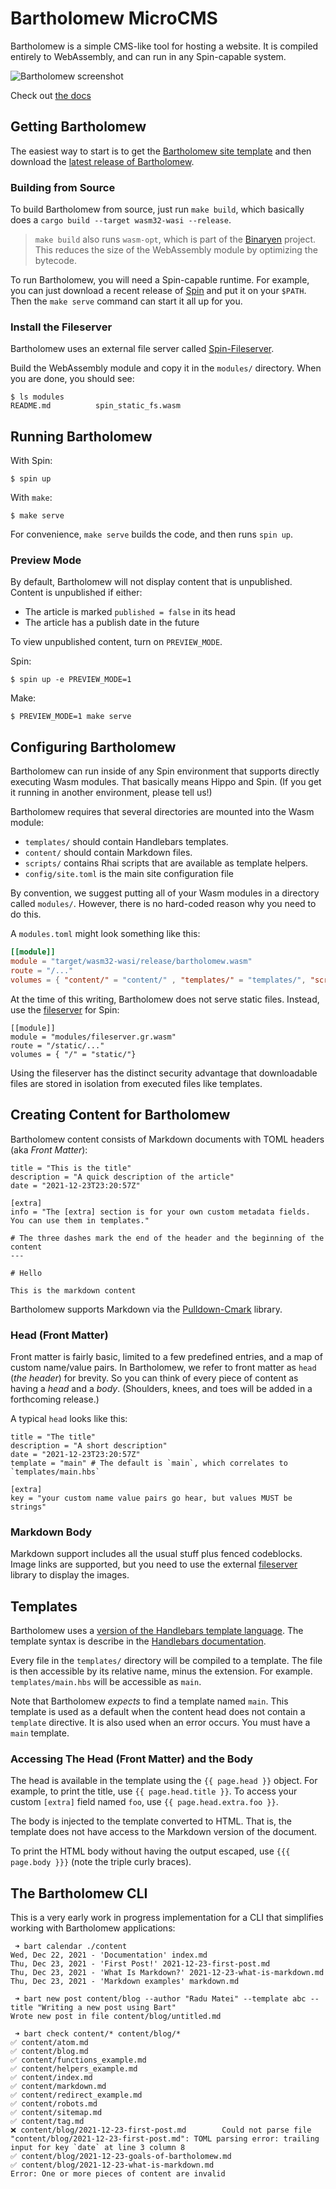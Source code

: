 # Bartholomew MicroCMS

Bartholomew is a simple CMS-like tool for hosting a website. It is compiled entirely
to WebAssembly, and can run in any Spin-capable system.

![Bartholomew screenshot](static/bartholomew-screenshot.png)

Check out [the docs](/content/docs)

## Getting Bartholomew

The easiest way to start is to get the [Bartholomew site template](https://github.com/fermyon/bartholomew-site-template) and then download the [latest release of Bartholomew](https://github.com/fermyon/bartholomew/releases).

### Building from Source

To build Bartholomew from source, just run `make build`, which basically does a
`cargo build --target wasm32-wasi --release`.

> `make build` also runs `wasm-opt`, which is part of the [Binaryen](https://webassembly.github.io/binaryen/) project.
> This reduces the size of the WebAssembly module by optimizing the bytecode.

To run Bartholomew, you will need a Spin-capable runtime.
For example, you can just download a recent release of [Spin](https://github.com/fermyon/spin) and put it on your `$PATH`.
Then the `make serve` command can start it all up for you.

### Install the Fileserver

Bartholomew uses an external file server called [Spin-Fileserver](https://github.com/fermyon/spin-fileserver).

Build the WebAssembly module and copy it in the `modules/` directory. When you are done, you should see:

```console
$ ls modules                                 
README.md          spin_static_fs.wasm
```

## Running Bartholomew

With Spin:

```
$ spin up
```

With `make`:

```
$ make serve
```

For convenience, `make serve` builds the code, and then runs `spin up`.

### Preview Mode

By default, Bartholomew will not display content that is unpublished.
Content is unpublished if either:

- The article is marked `published = false` in its head
- The article has a publish date in the future

To view unpublished content, turn on `PREVIEW_MODE`.

Spin:

```
$ spin up -e PREVIEW_MODE=1
```

Make:

```
$ PREVIEW_MODE=1 make serve
```

## Configuring Bartholomew

Bartholomew can run inside of any Spin environment that supports directly executing
Wasm modules. That basically means Hippo and Spin. (If you get it running
in another environment, please tell us!)

Bartholomew requires that several directories are mounted into the Wasm module:

- `templates/` should contain Handlebars templates.
- `content/` should contain Markdown files.
- `scripts/` contains Rhai scripts that are available as template helpers.
- `config/site.toml` is the main site configuration file

By convention, we suggest putting all of your Wasm modules in a directory called `modules/`.
However, there is no hard-coded reason why you need to do this.

A `modules.toml` might look something like this:

```toml
[[module]]
module = "target/wasm32-wasi/release/bartholomew.wasm"
route = "/..."
volumes = { "content/" = "content/" , "templates/" = "templates/", "scripts/" = "scripts/", "config/" = "config/"}
```

At the time of this writing, Bartholomew does not serve static files. Instead, use
the [fileserver](https://github.com/fermyon/spin-fileserver) for Spin:

```
[[module]]
module = "modules/fileserver.gr.wasm"
route = "/static/..."
volumes = { "/" = "static/"}
```

Using the fileserver has the distinct security advantage that downloadable files are stored
in isolation from executed files like templates.

## Creating Content for Bartholomew

Bartholomew content consists of Markdown documents with TOML headers (aka _Front Matter_):

```
title = "This is the title"
description = "A quick description of the article"
date = "2021-12-23T23:20:57Z"

[extra]
info = "The [extra] section is for your own custom metadata fields. You can use them in templates."

# The three dashes mark the end of the header and the beginning of the content
---

# Hello

This is the markdown content

```

Bartholomew supports Markdown via the [Pulldown-Cmark](https://crates.io/crates/pulldown_cmark)
library.

### Head (Front Matter)

Front matter is fairly basic, limited to a few predefined entries, and a map of custom
name/value pairs. In Bartholomew, we refer to front matter as `head` (_the header_) for brevity.
So you can think of every piece of content as having a _head_ and a _body_.
(Shoulders, knees, and toes will be added in a forthcoming release.)

A typical `head` looks like this:

```
title = "The title"
description = "A short description"
date = "2021-12-23T23:20:57Z"
template = "main" # The default is `main`, which correlates to `templates/main.hbs`

[extra]
key = "your custom name value pairs go hear, but values MUST be strings"

```

### Markdown Body

Markdown support includes all the usual stuff plus fenced codeblocks. Image links are
supported, but you need to use the external [fileserver](https://github.com/fermyon/spin-fileserver)
library to display the images.

## Templates

Bartholomew uses a [version of the Handlebars template language](https://crates.io/crates/handlebars).
The template syntax is describe in the [Handlebars documentation](https://handlebarsjs.com/).

Every file in the `templates/` directory will be compiled to a template. The file is then
accessible by its relative name, minus the extension. For example. `templates/main.hbs`
will be accessible as `main`.

Note that Bartholomew _expects_ to find a template named `main`. This template is used as
a default when the content head does not contain a `template` directive. It is also
used when an error occurs. You must have a `main` template.

### Accessing The Head (Front Matter) and the Body

The head is available in the template using the `{{ page.head }}` object.
For example, to print the title, use `{{ page.head.title }}`. To access your custom
`[extra]` field named `foo`, use `{{ page.head.extra.foo }}`.

The body is injected to the template converted to HTML. That is, the template does not
have access to the Markdown version of the document.

To print the HTML body without having the output escaped, use `{{{ page.body }}}` (note the
triple curly braces).

## The Bartholomew CLI

This is a very early work in progress implementation for a CLI that simplifies
working with Bartholomew applications:

```
 ➜ bart calendar ./content
Wed, Dec 22, 2021 - 'Documentation' index.md
Thu, Dec 23, 2021 - 'First Post!' 2021-12-23-first-post.md
Thu, Dec 23, 2021 - 'What Is Markdown?' 2021-12-23-what-is-markdown.md
Thu, Dec 23, 2021 - 'Markdown examples' markdown.md

 ➜ bart new post content/blog --author "Radu Matei" --template abc --title "Writing a new post using Bart"
Wrote new post in file content/blog/untitled.md

 ➜ bart check content/* content/blog/*
✅ content/atom.md
✅ content/blog.md
✅ content/functions_example.md
✅ content/helpers_example.md
✅ content/index.md
✅ content/markdown.md
✅ content/redirect_example.md
✅ content/robots.md
✅ content/sitemap.md
✅ content/tag.md
❌ content/blog/2021-12-23-first-post.md        Could not parse file "content/blog/2021-12-23-first-post.md": TOML parsing error: trailing input for key `date` at line 3 column 8
✅ content/blog/2021-12-23-goals-of-bartholomew.md
✅ content/blog/2021-12-23-what-is-markdown.md
Error: One or more pieces of content are invalid
```
